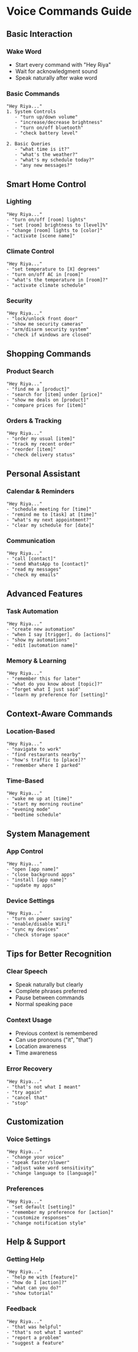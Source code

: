 # Voice Commands Guide

## Basic Interaction

### Wake Word

- Start every command with "Hey Riya"
- Wait for acknowledgment sound
- Speak naturally after wake word

### Basic Commands

```
"Hey Riya..."
1. System Controls
   - "turn up/down volume"
   - "increase/decrease brightness"
   - "turn on/off bluetooth"
   - "check battery level"

2. Basic Queries
   - "what time is it?"
   - "what's the weather?"
   - "what's my schedule today?"
   - "any new messages?"
```

## Smart Home Control

### Lighting

```
"Hey Riya..."
- "turn on/off [room] lights"
- "set [room] brightness to [level]%"
- "change [room] lights to [color]"
- "activate [scene name]"
```

### Climate Control

```
"Hey Riya..."
- "set temperature to [X] degrees"
- "turn on/off AC in [room]"
- "what's the temperature in [room]?"
- "activate climate schedule"
```

### Security

```
"Hey Riya..."
- "lock/unlock front door"
- "show me security cameras"
- "arm/disarm security system"
- "check if windows are closed"
```

## Shopping Commands

### Product Search

```
"Hey Riya..."
- "find me a [product]"
- "search for [item] under [price]"
- "show me deals on [product]"
- "compare prices for [item]"
```

### Orders & Tracking

```
"Hey Riya..."
- "order my usual [item]"
- "track my recent order"
- "reorder [item]"
- "check delivery status"
```

## Personal Assistant

### Calendar & Reminders

```
"Hey Riya..."
- "schedule meeting for [time]"
- "remind me to [task] at [time]"
- "what's my next appointment?"
- "clear my schedule for [date]"
```

### Communication

```
"Hey Riya..."
- "call [contact]"
- "send WhatsApp to [contact]"
- "read my messages"
- "check my emails"
```

## Advanced Features

### Task Automation

```
"Hey Riya..."
- "create new automation"
- "when I say [trigger], do [actions]"
- "show my automations"
- "edit [automation name]"
```

### Memory & Learning

```
"Hey Riya..."
- "remember this for later"
- "what do you know about [topic]?"
- "forget what I just said"
- "learn my preference for [setting]"
```

## Context-Aware Commands

### Location-Based

```
"Hey Riya..."
- "navigate to work"
- "find restaurants nearby"
- "how's traffic to [place]?"
- "remember where I parked"
```

### Time-Based

```
"Hey Riya..."
- "wake me up at [time]"
- "start my morning routine"
- "evening mode"
- "bedtime schedule"
```

## System Management

### App Control

```
"Hey Riya..."
- "open [app name]"
- "close background apps"
- "install [app name]"
- "update my apps"
```

### Device Settings

```
"Hey Riya..."
- "turn on power saving"
- "enable/disable WiFi"
- "sync my devices"
- "check storage space"
```

## Tips for Better Recognition

### Clear Speech

- Speak naturally but clearly
- Complete phrases preferred
- Pause between commands
- Normal speaking pace

### Context Usage

- Previous context is remembered
- Can use pronouns ("it", "that")
- Location awareness
- Time awareness

### Error Recovery

```
"Hey Riya..."
- "that's not what I meant"
- "try again"
- "cancel that"
- "stop"
```

## Customization

### Voice Settings

```
"Hey Riya..."
- "change your voice"
- "speak faster/slower"
- "adjust wake word sensitivity"
- "change language to [language]"
```

### Preferences

```
"Hey Riya..."
- "set default [setting]"
- "remember my preference for [action]"
- "customize responses"
- "change notification style"
```

## Help & Support

### Getting Help

```
"Hey Riya..."
- "help me with [feature]"
- "how do I [action]?"
- "what can you do?"
- "show tutorial"
```

### Feedback

```
"Hey Riya..."
- "that was helpful"
- "that's not what I wanted"
- "report a problem"
- "suggest a feature"
```

